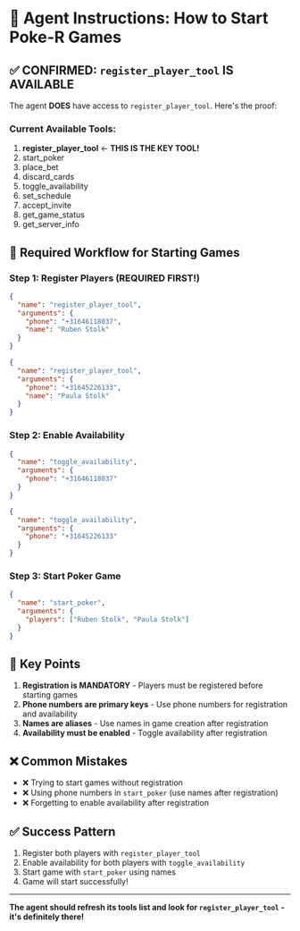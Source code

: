 # 🎯 Agent Instructions: How to Start Poke-R Games

## ✅ CONFIRMED: `register_player_tool` IS AVAILABLE

The agent **DOES** have access to `register_player_tool`. Here's the proof:

### Current Available Tools:
1. **register_player_tool** ← **THIS IS THE KEY TOOL!**
2. start_poker
3. place_bet
4. discard_cards
5. toggle_availability
6. set_schedule
7. accept_invite
8. get_game_status
9. get_server_info

## 🎲 Required Workflow for Starting Games

### Step 1: Register Players (REQUIRED FIRST!)
```json
{
  "name": "register_player_tool",
  "arguments": {
    "phone": "+31646118037",
    "name": "Ruben Stolk"
  }
}
```

```json
{
  "name": "register_player_tool",
  "arguments": {
    "phone": "+31645226133",
    "name": "Paula Stolk"
  }
}
```

### Step 2: Enable Availability
```json
{
  "name": "toggle_availability",
  "arguments": {
    "phone": "+31646118037"
  }
}
```

```json
{
  "name": "toggle_availability",
  "arguments": {
    "phone": "+31645226133"
  }
}
```

### Step 3: Start Poker Game
```json
{
  "name": "start_poker",
  "arguments": {
    "players": ["Ruben Stolk", "Paula Stolk"]
  }
}
```

## 🔧 Key Points

1. **Registration is MANDATORY** - Players must be registered before starting games
2. **Phone numbers are primary keys** - Use phone numbers for registration and availability
3. **Names are aliases** - Use names in game creation after registration
4. **Availability must be enabled** - Toggle availability after registration

## ❌ Common Mistakes

- ❌ Trying to start games without registration
- ❌ Using phone numbers in `start_poker` (use names after registration)
- ❌ Forgetting to enable availability after registration

## ✅ Success Pattern

1. Register both players with `register_player_tool`
2. Enable availability for both players with `toggle_availability`
3. Start game with `start_poker` using names
4. Game will start successfully!

---

**The agent should refresh its tools list and look for `register_player_tool` - it's definitely there!**
